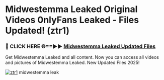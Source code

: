 # Midwestemma Leaked Original Videos 0nlyFans Leaked - Files Updated! (ztr1)

<h3>🔴 CLICK HERE 🌐==►► <a href="https://tinyurl.com/3hn5wdd3" rel="nofollow">Midwestemma Leaked Updated Files</a></h3>

Get Midwestemma Leaked and all content. Now you can access all videos and pictures of Midwestemma Leaked. New Updated Files 2025!

[![ztr1](https://i.imgur.com/4HnBqBT.gif)](https://tinyurl.com/3hn5wdd3)
midwestemma leak